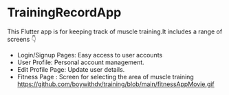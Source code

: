 # TrainingRecordApp

This Flutter app is for keeping track of muscle training.It includes a range of screens 👇

- Login/Signup Pages: Easy access to user accounts
- User Profile: Personal account management.
- Edit Profile Page: Update user details.
- Fitness Page : Screen for selecting the area of muscle training
https://github.com/boywithdv/training/blob/main/fitnessAppMovie.gif
